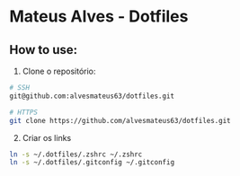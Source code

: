 # Mateus Alves - Dotfiles

## How to use:

1. Clone o repositório:
```bash
# SSH
git@github.com:alvesmateus63/dotfiles.git

# HTTPS
git clone https://github.com/alvesmateus63/dotfiles.git
```

2. Criar os links
```bash
ln -s ~/.dotfiles/.zshrc ~/.zshrc
ln -s ~/.dotfiles/.gitconfig ~/.gitconfig
```
